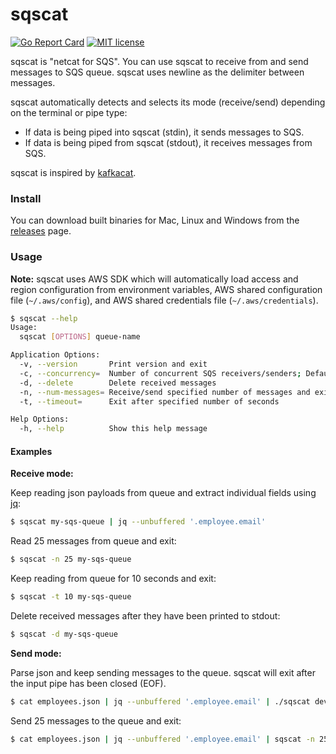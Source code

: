 # sqscat

[![Go Report Card](https://goreportcard.com/badge/github.com/prashanthpai/sqscat)](https://goreportcard.com/report/github.com/prashanthpai/sqscat)
[![MIT license](https://img.shields.io/badge/license-MIT-brightgreen.svg)](https://opensource.org/licenses/MIT)

sqscat is "netcat for SQS". You can use sqscat to receive from and send
messages to SQS queue. sqscat uses newline as the delimiter between messages.

sqscat automatically detects and selects its mode (receive/send) depending
on the terminal or pipe type:

* If data is being piped into sqscat (stdin), it sends messages to SQS.
* If data is being piped from sqscat (stdout), it receives messages from SQS.

sqscat is inspired by [kafkacat](https://github.com/edenhill/kafkacat).

### Install

You can download built binaries for Mac, Linux and Windows from the
[releases](https://github.com/prashanthpai/sqscat/releases) page.

### Usage

**Note:** sqscat uses AWS SDK which will automatically load access and region
configuration from environment variables, AWS shared configuration file
(`~/.aws/config`), and AWS shared credentials file (`~/.aws/credentials`).

```sh
$ sqscat --help
Usage:
  sqscat [OPTIONS] queue-name

Application Options:
  -v, --version       Print version and exit
  -c, --concurrency=  Number of concurrent SQS receivers/senders; Defaults to 10 x Num. of CPUs
  -d, --delete        Delete received messages
  -n, --num-messages= Receive/send specified number of messages and exit; This limits concurrency to 1
  -t, --timeout=      Exit after specified number of seconds

Help Options:
  -h, --help          Show this help message
```

#### Examples

**Receive mode:**

Keep reading json payloads from queue and extract individual fields using [jq](https://stedolan.github.io/jq/):

```sh
$ sqscat my-sqs-queue | jq --unbuffered '.employee.email'
```

Read 25 messages from queue and exit:

```sh
$ sqscat -n 25 my-sqs-queue
```

Keep reading from queue for 10 seconds and exit:

```sh
$ sqscat -t 10 my-sqs-queue
```

Delete received messages after they have been printed to stdout:

```sh
$ sqscat -d my-sqs-queue
```

**Send mode:**

Parse json and keep sending messages to the queue. sqscat will exit after the
input pipe has been closed (EOF).

```sh
$ cat employees.json | jq --unbuffered '.employee.email' | ./sqscat dev-ppai-temp
```

Send 25 messages to the queue and exit:

```sh
$ cat employees.json | jq --unbuffered '.employee.email' | sqscat -n 25 my-sqs-queue
```
